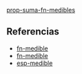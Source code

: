 [prop-suma-fn-medibles](pdf/prop-suma-fn-medibles.pdf)

## Referencias
- [fn-medible](./fn-medible.md)
- [fn-medible](./fn-medible.md)
- [esp-medible](./esp-medible.md)
